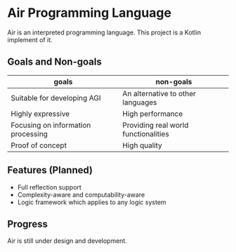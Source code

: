 # Air Programming Language

Air is an interpreted programming language. This project is a Kotlin implement of it.

## Goals and Non-goals

| goals                              | non-goals                            |
|------------------------------------|--------------------------------------|
| Suitable for developing AGI        | An alternative to other languages    |
| Highly expressive                  | High performance                     |
| Focusing on information processing | Providing real world functionalities |
| Proof of concept                   | High quality                         |

## Features (Planned)

- Full reflection support
- Complexity-aware and computability-aware
- Logic framework which applies to any logic system

## Progress

Air is still under design and development.
